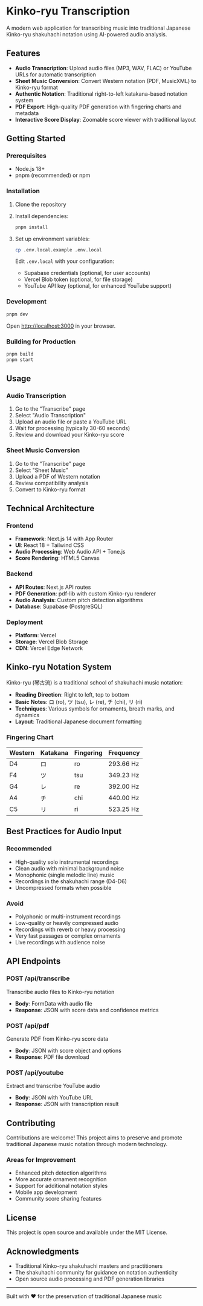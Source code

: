 # Kinko-ryu Transcription

A modern web application for transcribing music into traditional Japanese Kinko-ryu shakuhachi notation using AI-powered audio analysis.

## Features

- **Audio Transcription**: Upload audio files (MP3, WAV, FLAC) or YouTube URLs for automatic transcription
- **Sheet Music Conversion**: Convert Western notation (PDF, MusicXML) to Kinko-ryu format
- **Authentic Notation**: Traditional right-to-left katakana-based notation system
- **PDF Export**: High-quality PDF generation with fingering charts and metadata
- **Interactive Score Display**: Zoomable score viewer with traditional layout

## Getting Started

### Prerequisites

- Node.js 18+ 
- pnpm (recommended) or npm

### Installation

1. Clone the repository
2. Install dependencies:
   ```bash
   pnpm install
   ```

3. Set up environment variables:
   ```bash
   cp .env.local.example .env.local
   ```
   
   Edit `.env.local` with your configuration:
   - Supabase credentials (optional, for user accounts)
   - Vercel Blob token (optional, for file storage)
   - YouTube API key (optional, for enhanced YouTube support)

### Development

```bash
pnpm dev
```

Open [http://localhost:3000](http://localhost:3000) in your browser.

### Building for Production

```bash
pnpm build
pnpm start
```

## Usage

### Audio Transcription
1. Go to the "Transcribe" page
2. Select "Audio Transcription" 
3. Upload an audio file or paste a YouTube URL
4. Wait for processing (typically 30-60 seconds)
5. Review and download your Kinko-ryu score

### Sheet Music Conversion
1. Go to the "Transcribe" page
2. Select "Sheet Music"
3. Upload a PDF of Western notation
4. Review compatibility analysis
5. Convert to Kinko-ryu format

## Technical Architecture

### Frontend
- **Framework**: Next.js 14 with App Router
- **UI**: React 18 + Tailwind CSS
- **Audio Processing**: Web Audio API + Tone.js
- **Score Rendering**: HTML5 Canvas

### Backend
- **API Routes**: Next.js API routes
- **PDF Generation**: pdf-lib with custom Kinko-ryu renderer
- **Audio Analysis**: Custom pitch detection algorithms
- **Database**: Supabase (PostgreSQL)

### Deployment
- **Platform**: Vercel
- **Storage**: Vercel Blob Storage
- **CDN**: Vercel Edge Network

## Kinko-ryu Notation System

Kinko-ryu (琴古流) is a traditional school of shakuhachi music notation:

- **Reading Direction**: Right to left, top to bottom
- **Basic Notes**: ロ (ro), ツ (tsu), レ (re), チ (chi), リ (ri)
- **Techniques**: Various symbols for ornaments, breath marks, and dynamics
- **Layout**: Traditional Japanese document formatting

### Fingering Chart

| Western | Katakana | Fingering | Frequency |
|---------|----------|-----------|-----------|
| D4      | ロ       | ro        | 293.66 Hz |
| F4      | ツ       | tsu       | 349.23 Hz |
| G4      | レ       | re        | 392.00 Hz |
| A4      | チ       | chi       | 440.00 Hz |
| C5      | リ       | ri        | 523.25 Hz |

## Best Practices for Audio Input

### Recommended
- High-quality solo instrumental recordings
- Clean audio with minimal background noise
- Monophonic (single melodic line) music
- Recordings in the shakuhachi range (D4-D6)
- Uncompressed formats when possible

### Avoid
- Polyphonic or multi-instrument recordings
- Low-quality or heavily compressed audio
- Recordings with reverb or heavy processing
- Very fast passages or complex ornaments
- Live recordings with audience noise

## API Endpoints

### POST /api/transcribe
Transcribe audio files to Kinko-ryu notation
- **Body**: FormData with audio file
- **Response**: JSON with score data and confidence metrics

### POST /api/pdf
Generate PDF from Kinko-ryu score data
- **Body**: JSON with score object and options
- **Response**: PDF file download

### POST /api/youtube
Extract and transcribe YouTube audio
- **Body**: JSON with YouTube URL
- **Response**: JSON with transcription result

## Contributing

Contributions are welcome! This project aims to preserve and promote traditional Japanese music notation through modern technology.

### Areas for Improvement
- Enhanced pitch detection algorithms
- More accurate ornament recognition
- Support for additional notation styles
- Mobile app development
- Community score sharing features

## License

This project is open source and available under the MIT License.

## Acknowledgments

- Traditional Kinko-ryu shakuhachi masters and practitioners
- The shakuhachi community for guidance on notation authenticity
- Open source audio processing and PDF generation libraries

---

Built with ❤️ for the preservation of traditional Japanese music

